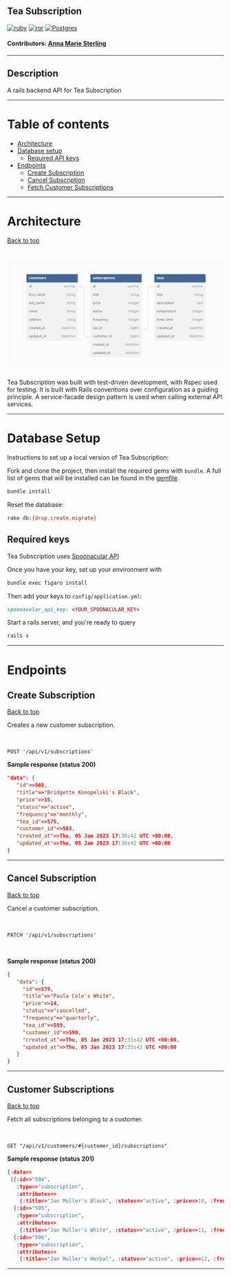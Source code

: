 ## Tea Subscription

[![ruby][ruby]][ruby-url] [![ror][ror]][ror-url] [![Postgres][Postgres]][Postgres-url]

#### Contributors: [Anna Marie Sterling](https://github.com/AMSterling)

</div>

---

## Description

A rails backend API for Tea Subscription

---

# <a name="contents"></a> Table of contents

- [Architecture](#architecture)
- [Database setup](#database-setup)
  - [Required API keys](#required-keys)
- [Endpoints](#endpoints)
  - [Create Subscription](#create-sub)
  - [Cancel Subscription](#cancel-sub)
  - [Fetch Customer Subscriptions](#customer-subs)

---

# <a name="architecture"></a>Architecture

[Back to top](#contents)

# <img src="app/assets/images/schema-diagram.png">

Tea Subscription was built with test-driven development, with Rspec used for testing. It is built with Rails conventions over configuration as a guiding principle. A service-facade design pattern is used when calling external API services.

---

# <a name="database-setup"></a>Database Setup

Instructions to set up a local version of Tea Subscription:

Fork and clone the project, then install the required gems with `bundle`. A full list of gems that will be installed can be found in the [gemfile](gemfile).

```sh
bundle install
```

Reset the database:

```sh
rake db:{drop,create,migrate}
```

## <a name="required-keys"></a> Required keys

Tea Subscription uses <a href="https://spoonacular.com/food-api" target="_blank" rel="noopener noreferrer">Spoonacular API</a>

Once you have your key, set up your environment with

```sh
bundle exec figaro install
```

 Then add your keys to `config/application.yml`:

```ruby
spoonacular_api_key: <YOUR_SPOONACULAR_KEY>
```

Start a rails server, and you're ready to query

```sh
rails s
```

---

# <a name="endpoints"></a>Endpoints

## <a name="create-sub"></a>Create Subscription

[Back to top](#contents)

Creates a new customer subscription.

<br>

```
POST '/api/v1/subscriptions'
```

**Sample response (status 200)**

 ```json
"data": {
    "id"=>565,
    "title"=>"Bridgette Konopelski's Black",
    "price"=>15,
    "status"=>"active",
    "frequency"=>"monthly",
    "tea_id"=>575,
    "customer_id"=>583,
    "created_at"=>Thu, 05 Jan 2023 17:30:42 UTC +00:00,
    "updated_at"=>Thu, 05 Jan 2023 17:30:42 UTC +00:00
}
 ```

---

## <a name="cancel-sub"></a>Cancel Subscription

[Back to top](#contents)

Cancel a customer subscription.

<br>

```
PATCH '/api/v1/subscriptions'
```

<br>

**Sample response (status 200)**

 ```json
{
    "data": {
      "id"=>579,
      "title"=>"Paula Cole's White",
      "price"=>14,
      "status"=>"cancelled",
      "frequency"=>"quarterly",
      "tea_id"=>589,
      "customer_id"=>590,
      "created_at"=>Thu, 05 Jan 2023 17:33:42 UTC +00:00,
      "updated_at"=>Thu, 05 Jan 2023 17:33:42 UTC +00:00
    }
}
 ```

---

## <a name="customer-subs"></a>Customer Subscriptions

[Back to top](#contents)

Fetch all subscriptions belonging to a customer.

<br>

```
GET "/api/v1/customers/#{customer_id}/subscriptions"
```

**Sample response (status 201)**

 ```json
 {:data=>
  [{:id=>"594",
    :type=>"subscription",
    :attributes=>
     {:title=>"Jan Muller's Black", :status=>"active", :price=>10, :frequency=>"one_time", :tea_id=>604, :customer_id=>598}},
   {:id=>"595",
    :type=>"subscription",
    :attributes=>
     {:title=>"Jan Muller's White", :status=>"active", :price=>11, :frequency=>"quarterly", :tea_id=>605, :customer_id=>598}},
   {:id=>"596",
    :type=>"subscription",
    :attributes=>
     {:title=>"Jan Muller's Herbal", :status=>"active", :price=>12, :frequency=>"quarterly", :tea_id=>606, :customer_id=>598}}]}
 ```

---

<!-- BADGE LINKS -->

[ruby]: https://img.shields.io/badge/Ruby-CC342D?style=for-the-badge&logo=ruby&logoColor=white
[ruby-url]: https://www.ruby-lang.org/en/

[ror]: https://img.shields.io/badge/Ruby_on_Rails-CC0000?style=for-the-badge&logo=ruby-on-rails&logoColor=white
[ror-url]: https://rubyonrails.org/

[Postgres]: https://img.shields.io/badge/postgres-%23316192.svg?style=for-the-badge&logo=postgresql&logoColor=white
[Postgres-url]: https://www.postgresql.org/
